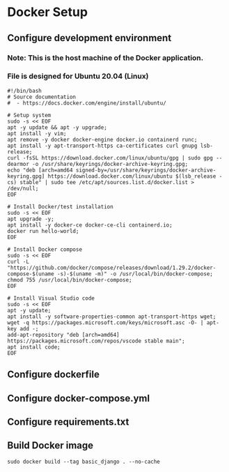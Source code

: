 # Docker Setup

## Configure development environment
### Note: This is the host machine of the Docker application.
### File is designed for Ubuntu 20.04 (Linux)
```
#!/bin/bash
# Source documentation
#  - https://docs.docker.com/engine/install/ubuntu/

# Setup system
sudo -s << EOF
apt -y update && apt -y upgrade;
apt install -y vim;
apt remove -y docker docker-engine docker.io containerd runc;
apt install -y apt-transport-https ca-certificates curl gnupg lsb-release;
curl -fsSL https://download.docker.com/linux/ubuntu/gpg | sudo gpg --dearmor -o /usr/share/keyrings/docker-archive-keyring.gpg;
echo "deb [arch=amd64 signed-by=/usr/share/keyrings/docker-archive-keyring.gpg] https://download.docker.com/linux/ubuntu $(lsb_release -cs) stable" | sudo tee /etc/apt/sources.list.d/docker.list > /dev/null;
EOF

# Install Docker/test installation
sudo -s << EOF
apt upgrade -y;
apt install -y docker-ce docker-ce-cli containerd.io;
docker run hello-world;
EOF

# Install Docker compose
sudo -s << EOF
curl -L "https://github.com/docker/compose/releases/download/1.29.2/docker-compose-$(uname -s)-$(uname -m)" -o /usr/local/bin/docker-compose;
chmod 755 /usr/local/bin/docker-compose;
EOF

# Install Visual Studio code
sudo -s << EOF
apt -y update;
apt install -y software-properties-common apt-transport-https wget;
wget -q https://packages.microsoft.com/keys/microsoft.asc -O- | apt-key add -;
add-apt-repository "deb [arch=amd64] https://packages.microsoft.com/repos/vscode stable main";
apt install code;
EOF
```

## Configure dockerfile

## Configure docker-compose.yml

## Configure requirements.txt

## Build Docker image
```sudo docker build --tag basic_django . --no-cache```